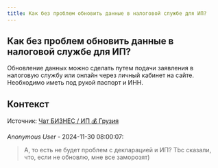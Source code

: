 ```yaml
---
title: Как без проблем обновить данные в налоговой службе для ИП?
---
```


## Как без проблем обновить данные в налоговой службе для ИП?

Обновление данных можно сделать путем подачи заявления в налоговую службу или онлайн через личный кабинет на сайте. Необходимо иметь под рукой паспорт и ИНН.

## Контекст

Источник: [Чат БИЗНЕС / ИП 💰 Грузия](https://t.me/ip_ge)

_Anonymous User_ - 2024-11-30 08:00:07:

> А, то есть не будет проблем с декларацией и ИП? Tbc сказали, что, если не обновлю, мне все заморозят)
